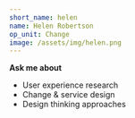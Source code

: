```yaml
---
short_name: helen
name: Helen Robertson
op_unit: Change
image: /assets/img/helen.png
---
```

**Ask me about**
- User experience research
- Change & service design
- Design thinking approaches
